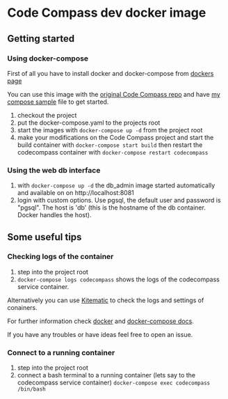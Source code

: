 # Code Compass dev docker image

## Getting started

### Using docker-compose

First of all you have to install docker and docker-compose
from [dockers page][docker download page]

You can use this image with the [original Code Compass repo][codecompass origin] and
have [my compose sample][my compose file] file to get started.

1. checkout the project
2. put the docker-compose.yaml to the projects root
3. start the images with `docker-compose up -d` from the project root
4. make your modifications on the Code Compass project and start the build container with `docker-compose start build`
then restart the codecompass container with `docker-compose restart codecompass`

### Using the web db interface

1. with `docker-compose up -d` the db_admin image started automatically and available on on http://localhost:8081
2. login with custom options. Use pgsql, the default user and password is "pgsql". The host is 'db'
(this is the hostname of the db container. Docker handles the host).

## Some useful tips

### Checking logs of the container

1. step into the project root
2. `docker-compose logs codecompass` shows the logs of the codecompass service container.

Alternatively you can use [Kitematic][kitematic] to check the logs and settings of conainers.

For further information check [docker][docker docs] and [docker-compose docs][compose docs].

If you have any troubles or have ideas feel free to open an issue.

### Connect to a running container

1. step into the project root
2. connect a bash terminal to a running container (lets say to the codecompass service container)
`docker-compose exec codecompass /bin/bash`

[docker download page]: https://www.docker.com/
[codecompass origin]: https://github.com/Ericsson/CodeCompass/
[my compose file]: https://github.com/rockkid777/CodeCompass/blob/dockerizing/docker-compose.yaml.sample
[kitematic]: https://docs.docker.com/kitematic/
[docker docs]: https://docs.docker.com/
[compose docs]: https://docs.docker.com/compose/
